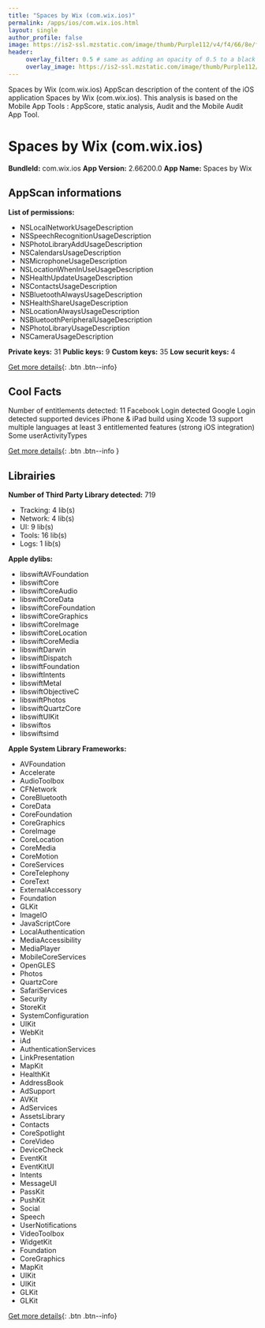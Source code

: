 ```yaml
---
title: "Spaces by Wix (com.wix.ios)"
permalink: /apps/ios/com.wix.ios.html
layout: single
author_profile: false
image: https://is2-ssl.mzstatic.com/image/thumb/Purple112/v4/f4/66/8e/f4668e80-8ad9-d006-ba6e-686e11cab388/AppIcon-0-0-1x_U007emarketing-0-0-0-7-0-0-sRGB-0-0-0-GLES2_U002c0-512MB-85-220-0-0.png/512x512bb.jpg
header: 
     overlay_filter: 0.5 # same as adding an opacity of 0.5 to a black background
     overlay_image: https://is2-ssl.mzstatic.com/image/thumb/Purple112/v4/f4/66/8e/f4668e80-8ad9-d006-ba6e-686e11cab388/AppIcon-0-0-1x_U007emarketing-0-0-0-7-0-0-sRGB-0-0-0-GLES2_U002c0-512MB-85-220-0-0.png/512x512bb.jpg
---
```

Spaces by Wix (com.wix.ios) AppScan description of the content of the iOS application Spaces by Wix (com.wix.ios). This analysis is based on the Mobile App Tools : AppScore, static analysis, Audit and the Mobile Audit App Tool.

# Spaces by Wix (com.wix.ios)

**BundleId:** com.wix.ios
**App Version:** 2.66200.0
**App Name:** Spaces by Wix


## AppScan informations 

**List of permissions:** 
- NSLocalNetworkUsageDescription
- NSSpeechRecognitionUsageDescription
- NSPhotoLibraryAddUsageDescription
- NSCalendarsUsageDescription
- NSMicrophoneUsageDescription
- NSLocationWhenInUseUsageDescription
- NSHealthUpdateUsageDescription
- NSContactsUsageDescription
- NSBluetoothAlwaysUsageDescription
- NSHealthShareUsageDescription
- NSLocationAlwaysUsageDescription
- NSBluetoothPeripheralUsageDescription
- NSPhotoLibraryUsageDescription
- NSCameraUsageDescription
  
  
**Private keys:** 31
**Public keys:** 9
**Custom keys:** 35
**Low securit keys:** 4
  
[Get more details](/pricing.html){: .btn .btn--info}

## Cool Facts

Number of entitlements detected: 11
Facebook Login detected
Google Login detected
supported devices iPhone & iPad
build using Xcode 13
support multiple languages
at least 3 entitlemented features (strong iOS integration)
Some userActivityTypes
  
[Get more details](/pricing.html){: .btn .btn--info }

## Librairies 
**Number of Third Party Library detected:** 719
- Tracking: 4 lib(s)
- Network: 4 lib(s)
- UI: 9 lib(s)
- Tools: 16 lib(s)
- Logs: 1 lib(s)


**Apple dylibs:**
- libswiftAVFoundation
- libswiftCore
- libswiftCoreAudio
- libswiftCoreData
- libswiftCoreFoundation
- libswiftCoreGraphics
- libswiftCoreImage
- libswiftCoreLocation
- libswiftCoreMedia
- libswiftDarwin
- libswiftDispatch
- libswiftFoundation
- libswiftIntents
- libswiftMetal
- libswiftObjectiveC
- libswiftPhotos
- libswiftQuartzCore
- libswiftUIKit
- libswiftos
- libswiftsimd


**Apple System Library Frameworks:**
- AVFoundation
- Accelerate
- AudioToolbox
- CFNetwork
- CoreBluetooth
- CoreData
- CoreFoundation
- CoreGraphics
- CoreImage
- CoreLocation
- CoreMedia
- CoreMotion
- CoreServices
- CoreTelephony
- CoreText
- ExternalAccessory
- Foundation
- GLKit
- ImageIO
- JavaScriptCore
- LocalAuthentication
- MediaAccessibility
- MediaPlayer
- MobileCoreServices
- OpenGLES
- Photos
- QuartzCore
- SafariServices
- Security
- StoreKit
- SystemConfiguration
- UIKit
- WebKit
- iAd
- AuthenticationServices
- LinkPresentation
- MapKit
- HealthKit
- AddressBook
- AdSupport
- AVKit
- AdServices
- AssetsLibrary
- Contacts
- CoreSpotlight
- CoreVideo
- DeviceCheck
- EventKit
- EventKitUI
- Intents
- MessageUI
- PassKit
- PushKit
- Social
- Speech
- UserNotifications
- VideoToolbox
- WidgetKit
- Foundation
- CoreGraphics
- MapKit
- UIKit
- UIKit
- GLKit
- GLKit


  
[Get more details](/pricing.html){: .btn .btn--info}

